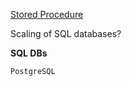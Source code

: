 [Stored Procedure](https://www.w3schools.com/sql/sql_stored_procedures.asp)

Scaling of SQL databases?

**SQL DBs**

    PostgreSQL
